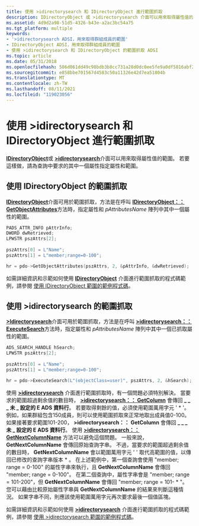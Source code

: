 ```yaml
---
title: 使用 >idirectorysearch 和 IDirectoryObject 進行範圍抓取
description: IDirectoryObject 或 >idirectorysearch 介面可以用來取得屬性值的範圍。 若要這樣做，請為查詢中要求的其中一個屬性指定屬性和範圍。
ms.assetid: 4d9d2a98-51d5-4326-b43e-a2ac3bc54a75
ms.tgt_platform: multiple
keywords:
- '>idirectorysearch ADSI，用來取得群組成員的範圍'
- IDirectoryObject ADSI，用來取得群組成員的範圍
- 使用 >idirectorysearch 和 IDirectoryObject 的範圍抓取 ADSI
ms.topic: article
ms.date: 05/31/2018
ms.openlocfilehash: 506d061dd49c98bdb3b8cc731a28d0dc0ee5fe9a0df5816abf259ece17e456ff
ms.sourcegitcommit: e858bbe701567d4583c50a11326e42d7ea51804b
ms.translationtype: MT
ms.contentlocale: zh-TW
ms.lasthandoff: 08/11/2021
ms.locfileid: "119023056"
---
```

# <a name="using-idirectorysearch-and-idirectoryobject-for-range-retrieval"></a>使用 >idirectorysearch 和 IDirectoryObject 進行範圍抓取

[**IDirectoryObject**](/windows/desktop/api/Iads/nn-iads-idirectoryobject)或 [**>idirectorysearch**](/windows/desktop/api/Iads/nn-iads-idirectorysearch)介面可以用來取得屬性值的範圍。 若要這樣做，請為查詢中要求的其中一個屬性指定屬性和範圍。

## <a name="range-retrieval-with-idirectoryobject"></a>使用 IDirectoryObject 的範圍抓取

[**IDirectoryObject**](/windows/desktop/api/Iads/nn-iads-idirectoryobject)介面可用於範圍抓取，方法是在呼叫 [**IDirectoryObject：： GetObjectAttributes**](/windows/desktop/api/Iads/nf-iads-idirectoryobject-getobjectattributes)方法時，指定屬性和 *pAttributesName* 陣列中其中一個屬性的範圍。


```C++
PADS_ATTR_INFO pAttrInfo;
DWORD dwRetrieved;
LPWSTR pszAttrs[2];
 
pszAttrs[0] = L"Name";
pszAttrs[1] = L"member;range=0-100";

hr = pdo->GetObjectAttributes(pszAttrs, 2, &pAttrInfo, &dwRetrieved);
```



如需詳細資訊和示範如何使用 [**IDirectoryObject**](/windows/desktop/api/Iads/nn-iads-idirectoryobject) 介面進行範圍抓取的程式碼範例，請參閱 [使用 IDirectoryObject 範圍的範例程式碼](example-code-for-ranging-with-idirectoryobject.md)。

## <a name="range-retrieval-with-idirectorysearch"></a>使用 >idirectorysearch 的範圍抓取

[**>Idirectorysearch**](/windows/desktop/api/Iads/nn-iads-idirectorysearch)介面可用於範圍抓取，方法是在呼叫 [**>idirectorysearch：： ExecuteSearch**](/windows/desktop/api/Iads/nf-iads-idirectorysearch-executesearch)方法時，指定屬性和 *pAttributesName* 陣列中其中一個已抓取屬性的範圍。


```C++
ADS_SEARCH_HANDLE hSearch;
LPWSTR pszAttrs[2];
 
pszAttrs[0] = L"Name";
pszAttrs[1] = L"member;range=0-100";

hr = pdo->ExecuteSearch(L"(objectClass=user)", pszAttrs, 2, &hSearch);
```



使用 [**>idirectorysearch**](/windows/desktop/api/Iads/nn-iads-idirectorysearch) 介面進行範圍抓取時，有一個問題必須特別解決。 當要求的範圍超過剩余值的數目時， [**>idirectorysearch：： GetColumn**](/windows/desktop/api/Iads/nf-iads-idirectorysearch-getcolumn) 會傳回 **\_ \_ \_ 未 \_ 設定的 E ADS 資料行**。 若要取得剩餘的值，必須使用範圍萬用字元 ' \* '。 例如，如果群組包含150成員，則可以使用範圍抓取來正常地取出成員值0-100。 如果接著要求範圍101-200， **>idirectorysearch：： GetColumn** 會傳回 **\_ \_ \_ 未 \_ 設定的 E ADS 資料行**。 使用 [**>idirectorysearch：： GetNextColumnName**](/windows/desktop/api/Iads/nf-iads-idirectorysearch-getnextcolumnname) 方法可以避免這個問題。 一般來說， **GetNextColumnName** 會傳回原始查詢字串。 不過，當要求的範圍超過剩余值的數目時， **GetNextColumnName** 會以範圍萬用字元 ' ' 取代高範圍的值，以傳回已修改的查詢字串版本 \* 。 在上述範例中，第一個查詢會使用 "member; range = 0-100" 的屬性字串來執行，且 **GetNextColumnName** 會傳回 "member; range = 0-100"。 在第二個查詢中，屬性字串會是 "member; range = 101-200"，但 **GetNextColumnName** 會傳回 "member; range = 101- \* "。 您可以藉由比較原始屬性字串與 **GetNextColumnName** 的結果來判斷這種情況。 如果字串不同，則應該使用範圍萬用字元再次要求最後一個值區塊。

如需詳細資訊和示範如何使用 [**>idirectorysearch**](/windows/desktop/api/Iads/nn-iads-idirectorysearch) 介面進行範圍抓取的程式碼範例，請參閱 [使用 >idirectorysearch 範圍的範例程式碼](example-code-for-ranging-with-idirectorysearch.md)。

 

 





